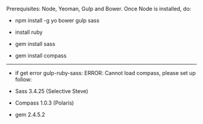 Prerequisites: Node, Yeoman, Gulp and Bower. Once Node is installed, do:

- npm install -g yo bower gulp sass

- install ruby

- gem install sass

- gem install compass

------------------------------------
- if get error   gulp-ruby-sass: ERROR: Cannot load compass, please set up follow:

- Sass 3.4.25 (Selective Steve)

- Compass 1.0.3 (Polaris)

- gem 2.4.5.2
